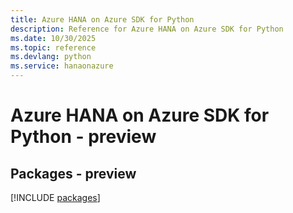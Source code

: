 ```yaml
---
title: Azure HANA on Azure SDK for Python
description: Reference for Azure HANA on Azure SDK for Python
ms.date: 10/30/2025
ms.topic: reference
ms.devlang: python
ms.service: hanaonazure
---
```

# Azure HANA on Azure SDK for Python - preview
## Packages - preview
[!INCLUDE [packages](hana-on-azure-index.md)]
